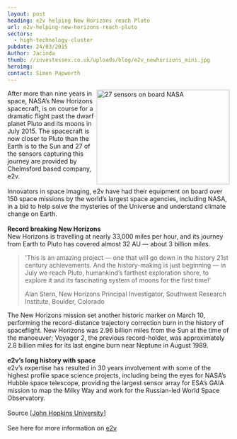 ```yaml
---
layout: post
heading: e2v helping New Horizons reach Pluto
url: e2v-helping-new-horizons-reach-pluto
sectors:
  - high-technology-cluster 
pubdate: 24/03/2015
Author: Jacinda
thumb: //investessex.co.uk/uploads/blog/e2v_newhorizons_mini.jpg
heroimg: 
contact: Simon Papworth
---
```

<p><img alt='27 sensors on board NASA's New Horizons spacecraft are provided by Chelmsford based e2v' src='http://www.investessex.co.uk/uploads/blog/rsz_satelliteapproachingpluto.jpg' style='float:right; height:214px; margin-left:2px; margin-right:2px; width:300px'/>After more than nine years in space, NASA’s New Horizons spacecraft, is on course for a dramatic flight past the dwarf planet Pluto and its moons in July 2015. The spacecraft is now closer to Pluto than the Earth is to the Sun and 27 of the sensors capturing this journey are provided by Chelmsford based company, e2v.<br/><br/>Innovators in space imaging, e2v have had their equipment on board over 150 space missions by the world’s largest space agencies, including NASA, in a bid to help solve the mysteries of the Universe and understand climate change on Earth.<br/><br/><strong>Record breaking New Horizons</strong><br/>New Horizons is travelling at nearly 33,000 miles per hour, and its journey from Earth to Pluto has covered almost 32 AU — about 3 billion miles.</p><blockquote><p>'This is an amazing project — one that will go down in the history 21st century achievements. And the history-making is just beginning — in July we reach Pluto, humankind’s farthest exploration shore, to explore it and its fascinating system of moons for the first time!'</p><p>Alan Stern, New Horizons Principal Investigator, Southwest Research Institute, Boulder, Colorado</p></blockquote><p>The New Horizons mission set another historic marker on March 10, performing the record-distance trajectory correction burn in the history of spaceflight. New Horizons was 2.96 billion miles from the Sun at the time of the manoeuver; Voyager 2, the previous record-holder, was approximately 2.8 billion miles for its last engine burn near Neptune in August 1989.<br/><br/><strong>e2v’s long history with space</strong><br/>e2v’s expertise has resulted in 30 years involvement with some of the highest profile space science projects, including being the eyes for NASA’s Hubble space telescope, providing the largest sensor array for ESA’s GAIA mission to map the Milky Way and work for the Russian-led World Space Observatory.<br/><br/>Source [<a href='http://pluto.jhuapl.edu/News-Center/News-Article.php?page=20150312' target='_blank'>John Hopkins University</a>]<br/><br/>See here for more information on <a href='http://www.investessex.co.uk/studies/case-studies/e2v-technologies/' target='_blank'>e2v</a></p>
